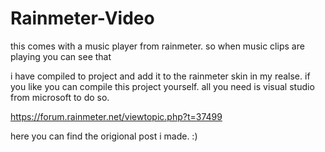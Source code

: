 # Rainmeter-Video
this comes with a music player from rainmeter. so when music clips are playing you can see that

i have compiled to project and add it to the rainmeter skin in my realse.
if you like you can compile this project yourself. all you need is visual studio from microsoft to do so.


https://forum.rainmeter.net/viewtopic.php?t=37499

here you can find the origional post i made. :)
